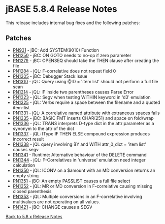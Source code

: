 # jBASE 5.8.4 Release Notes

<PageHeader />

This release includes internal bug fixes and the following patches:

## Patches

- [PN931](./pn931/README.md)    - jBC: Add SYSTEM(9010) Function  
- [PN1250](./pn1250/README.md)  - jBC: ON GOTO needs to no-op if zero parameter  
- [PN1279](./pn1279/README.md)  - jBC: OPENSEQ should take the THEN clause after creating the file  
- [PN1284](./pn1284/README.md)  - jQL: F-correlative does not repeat field 0
- [PN1305](./pn1305/README.md)  - jBC: Debugger Stack issue  
- [PN1310](./pn1310/README.md)  - jQL: Query using @ID = 'item list' should not perform a full file scan
- [PN1314](./pn1314/README.md)  - jQL: IF inside two parentheses causes Parse Error  
- [PN1323](./pn1323/README.md)  - jQL: Segv when testing WITHIN keyword in 'd3' emulation  
- [PN1325](./pn1325/README.md)  - jQL: Verbs require a space between the filename and a quoted item-list
- [PN1331](./pn1331/README.md)  - jQL: A correlative named attribute with extraneous spaces fails  
- [PN1335](./pn1335/README.md)  - jBC: BASIC FMT inserts CHAR(251) and space on fold/wrap  
- [PN1336](./pn1336/README.md)  - jQL: TRANS interprets D-type dict in the attr parameter as a synonym to the attr of the dict  
- [PN1337](./pn1337/README.md)  - jQL: IType IF THEN ELSE compound expression produces incorrect result  
- [PN1338](./pn1338/README.md)  - jQL query involving BY and WITH attr_0_dict = 'item list' causes segv
- [PN1341](./pn1341/README.md)  - Runtime: Alternative behaviour of the DELETE command  
- [PN1344](./pn1344/README.md)  - jQL: F-Correlatives in 'universe' emulation need integer calculation  
- [PN1350](./pn1350/README.md)  - jQL: ICONV on a $amount with an MD conversion returns an empty string  
- [PN1351](./pn1351/README.md)  - jBC: An empty PASSLIST causes a full file select  
- [PN1352](./pn1352/README.md)  - jQL: MR or MD conversion in F-correlative causing missing closed parenthesis  
- [PN1353](./pn1353/README.md)  - jQL: Multiple conversions in an F-correlative involving multivalues are not operating on all values.
- [PN1421](./pn1421/README.md)  - jBC: CHANGE causes a SEGV  

[Back to 5.8.x Release Notes](./../README.md)
  
<PageFooter />
